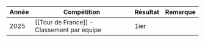 | Année | Compétition                                | Résultat | Remarque |
| ----- | ------------------------------------------ | -------- | -------- |
| 2025  | [[Tour de France]] - Classement par équipe | 1ier     |          |